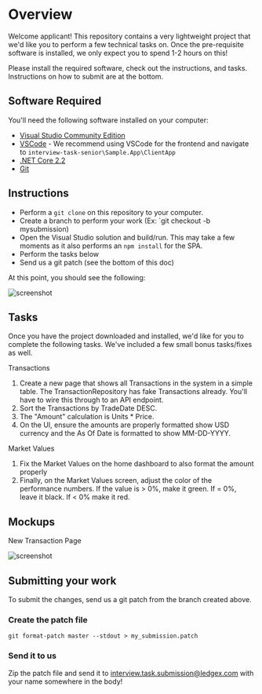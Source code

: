 # Overview

Welcome applicant! This repository contains a very lightweight project that we'd like you to perform a few technical tasks on. Once the pre-requisite software is installed, we only expect you to spend 1-2 hours on this!

Please install the required software, check out the instructions, and tasks. Instructions on how to submit are at the bottom.

## Software Required

You'll need the following software installed on your computer:

- [Visual Studio Community Edition](https://visualstudio.microsoft.com/vs/community/)
- [VSCode](https://code.visualstudio.com/) - We recommend using VSCode for the frontend and navigate to `interview-task-senior\Sample.App\ClientApp`
- [.NET Core 2.2](https://dotnet.microsoft.com/download/dotnet-core/2.2)
- [Git](https://git-scm.com/)


## Instructions

- Perform a `git clone` on this repository to your computer.
- Create a branch to perform your work (Ex: `git checkout -b mysubmission)
- Open the Visual Studio solution and build/run. This may take a few moments as it also performs an `npm install` for the SPA.
- Perform the tasks below
- Send us a git patch (see the bottom of this doc)

At this point, you should see the following:

![screenshot](https://github.com/Ledgex/interview-senior-engineer/blob/master/readme/screenshot.png "Screenshot of app")

## Tasks

Once you have the project downloaded and installed, we'd like for you to complete the following tasks. We've included a few small bonus tasks/fixes as well.

Transactions
1. Create a new page that shows all Transactions in the system in a simple table. The TransactionRepository has fake Transactions already. You'll have to wire this through to an API endpoint. 
2. Sort the Transactions by TradeDate DESC.
3. The "Amount" calculation is Units * Price.
4. On the UI, ensure the amounts are properly formatted show USD currency and the As Of Date is formatted to show MM-DD-YYYY.

Market Values
1. Fix the Market Values on the home dashboard to also format the amount properly
2. Finally, on the Market Values screen, adjust the color of the performance numbers. If the value is > 0%, make it green. If = 0%, leave it black. If < 0% make it red.

## Mockups

New Transaction Page

![screenshot](https://github.com/Ledgex/interview-senior-engineer/blob/master/readme/mockup-transactions.jpg "Transactions Mockup")

## Submitting your work

To submit the changes, send us a git patch from the branch created above.

### Create the patch file

`git format-patch master --stdout > my_submission.patch`

### Send it to us

Zip the patch file and send it to interview.task.submission@ledgex.com with your name somewhere in the body!
